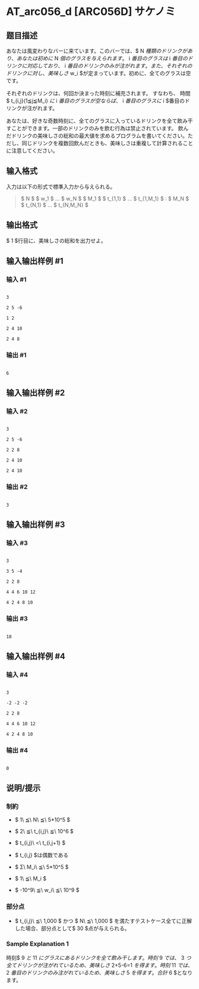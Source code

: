 # AT_arc056_d [ARC056D] サケノミ

## 题目描述

[problemUrl]: https://atcoder.jp/contests/arc056/tasks/arc056_d

あなたは風変わりなバーに来ています。このバーでは、$ N $種類のドリンクがあり、あなたは初めに$ N $個のグラスを与えられます。$ i $番目のグラスは$ i $番目のドリンクに対応しており、$ i $番目のドリンクのみが注がれます。また、それぞれのドリンクに対し、美味しさ$ w_i $が定まっています。初めに、全てのグラスは空です。

それぞれのドリンクは、何回か決まった時刻に補充されます。 すなわち、 時間$ t_{i,j}(1≦j≦M_i) $に$ i $番目のグラスが空ならば、$ i $番目のグラスに$ i $番目のドリンクが注がれます。

あなたは、好きな奇数時刻に、全てのグラスに入っているドリンクを全て飲み干すことができます。一部のドリンクのみを飲む行為は禁止されています。 飲んだドリンクの美味しさの総和の最大値を求めるプログラムを書いてください。ただし、同じドリンクを複数回飲んだときも、美味しさは重複して計算されることに注意してください。

## 输入格式

入力は以下の形式で標準入力から与えられる。

> $ N $ $ w_1 $ ... $ w_N $ $ M_1 $ $ t_{1,1} $ ... $ t_{1,M_1} $ : $ M_N $ $ t_{N,1} $ ... $ t_{N,M_N} $

## 输出格式

$ 1 $行目に、美味しさの総和を出力せよ。

## 输入输出样例 #1

### 输入 #1

```
3
2 5 -6
1 2
2 4 10
2 4 8
```

### 输出 #1

```
6
```

## 输入输出样例 #2

### 输入 #2

```
3
2 5 -6
2 2 8
2 4 10
2 4 10
```

### 输出 #2

```
3
```

## 输入输出样例 #3

### 输入 #3

```
3
3 5 -4
2 2 8
4 4 6 10 12
4 2 4 8 10
```

### 输出 #3

```
18
```

## 输入输出样例 #4

### 输入 #4

```
3
-2 -2 -2
2 2 8
4 4 6 10 12
4 2 4 8 10
```

### 输出 #4

```
0
```

## 说明/提示

### 制約

- $ 1\ ≦\ N\ ≦\ 5*10^5 $
- $ 2\ ≦\ t_{i,j}\ ≦\ 10^6 $
- $ t_{i,j}\ <\ t_{i,j+1} $
- $ t_{i,j} $は偶数である
- $ Σ\ M_i\ ≦\ 5*10^5 $
- $ 1\ ≦\ M_i $
- $ -10^9\ ≦\ w_i\ ≦\ 10^9 $

### 部分点

- $ t_{i,j}\ ≦\ 1,000 $ かつ $ N\ ≦\ 1,000 $ を満たすテストケース全てに正解した場合、部分点として$ 30 $点が与えられる。

### Sample Explanation 1

時刻$ 9 $と$ 11 $にグラスにあるドリンクを全て飲み干します。 時刻$ 9 $では、$ 3 $つ全てドリンクが注がれているため、美味しさ$ 2+5-6=1 $を得ます。 時刻$ 11 $では、$ 2 $番目のドリンクのみ注がれているため、美味しさ$ 5 $を得ます。合計$ 6 $となります。